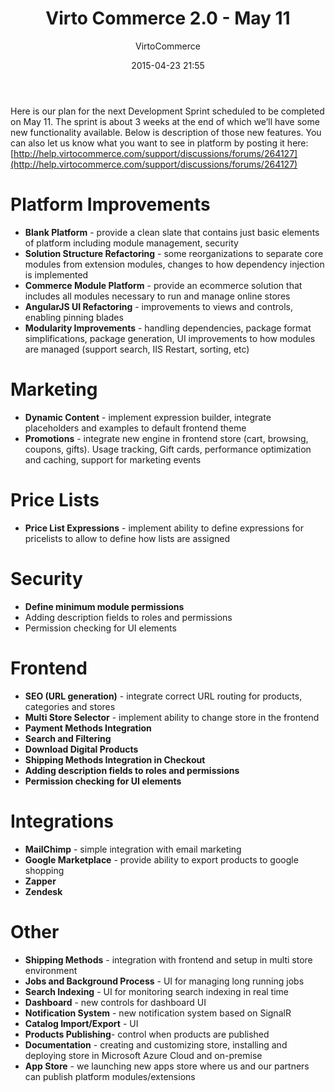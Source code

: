 ﻿---
author: VirtoCommerce
category: release
date: 2015-04-23 21:55
excerpt: Here is our plan for the next Development Sprint scheduled to be completed on May 11.
permalink: blog/virtocommerce-2-0-may-11
tags: [aspstore, ecommerce, mailchimp, marketing, marketplace, open-source, promotions, search-indexing, seo, zapper, zendesk]
title: "Virto Commerce 2.0 - May 11"
---
Here is our plan for the next Development Sprint scheduled to be completed on May 11. The sprint is about 3 weeks at the end of which we’ll have some new functionality available. Below is description of those new features. You can also let us know what you want to see in platform by posting it here: [http://help.virtocommerce.com/support/discussions/forums/264127](http://help.virtocommerce.com/support/discussions/forums/264127)

# Platform Improvements

* **Blank Platform** - provide a clean slate that contains just basic elements of platform including module management, security
* **Solution Structure&nbsp;Refactoring** - some reorganizations to separate core modules from extension modules, changes to how&nbsp;dependency injection is implemented
* **Commerce Module Platform** - provide an ecommerce solution that includes all modules necessary to run and manage online stores
* **AngularJS UI Refactoring** - improvements to views and controls, enabling pinning blades
* **Modularity Improvements** - handling dependencies, package format simplifications, package generation, UI improvements to how modules are managed (support search, IIS Restart, sorting, etc)

# Marketing

* **Dynamic Content** - implement expression builder, integrate placeholders and examples to default frontend theme
* **Promotions** - integrate new engine in frontend store (cart, browsing, coupons, gifts). Usage tracking, Gift cards, performance optimization and caching, support for marketing events

# Price Lists

* **Price List Expressions** - implement ability to define expressions for pricelists to allow to define how lists are assigned

# Security

* **Define minimum module permissions**
* Adding description fields to roles and permissions
* Permission checking for UI elements

# Frontend

* **SEO (URL generation)** - integrate correct URL routing for products, categories and stores
* **Multi Store Selector** - implement ability to change store in the frontend
* **Payment Methods Integration**
* **Search and Filtering**
* **Download Digital Products**
* **Shipping Methods Integration in Checkout**
* **Adding description fields to roles and permissions**
* **Permission checking for UI elements**

# Integrations

* **MailChimp** - simple integration with email marketing
* **Google Marketplace** - provide ability to export products to google shopping
* **Zapper**
* **Zendesk**

# Other

* **Shipping Methods** - integration with frontend and setup in multi store environment
* **Jobs and Background Process** - UI for managing long running jobs
* **Search Indexing** - UI for monitoring search indexing in real time
* **Dashboard** - new controls for dashboard UI
* **Notification System** - new notification system based on SignalR
* **Catalog Import/Export** - UI
* **Products Publishing**- control when products are published
* **Documentation** - creating and customizing store, installing and deploying store in Microsoft Azure Cloud and on-premise
* **App Store** - we launching new apps store where us and our partners can publish platform modules/extensions